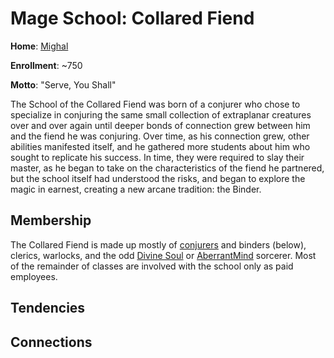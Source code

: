 # Mage School: Collared Fiend
**Home**: [Mighal](/Cities/Mighal.md)

**Enrollment**: ~750

**Motto**: "Serve, You Shall"

The School of the Collared Fiend was born of a conjurer who chose to specialize in conjuring the same small collection of extraplanar creatures over and over again until deeper bonds of connection grew between him and the fiend he was conjuring. Over time, as his connection grew, other abilities manifested itself, and he gathered more students about him who sought to replicate his success. In time, they were required to slay their master, as he began to take on the characteristics of the fiend he partnered, but the school itself had understood the risks, and began to explore the magic in earnest, creating a new arcane tradition: the Binder.

## Membership
The Collared Fiend is made up mostly of [conjurers](/Classes/Wizard/Conjuration.md) and binders (below), clerics, warlocks, and the odd [Divine Soul](/Classes/Sorcerer/DivineSoul.md) or [AberrantMind](/Classes/Sorcerer/AberrantMind.md) sorcerer. Most of the remainder of classes are involved with the school only as paid employees.

## Tendencies

## Connections
